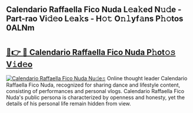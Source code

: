 ## Calendario Raffaella Fico Nuda L𝚎a𝚔ed N𝚞𝚍e - Part-rao Vi𝚍𝚎o L𝚎a𝚔s - H𝚘𝚝 O𝚗𝚕yf𝚊ns P𝚑𝚘tos 0ALNm

# <h2><a href="http://kfeknt.oniu.top/?m=Calendario+Raffaella+Fico+Nuda">🔗👉 🔴 Calendario Raffaella Fico Nuda P𝚑ot𝚘𝚜 V𝚒d𝚎o</a></h2>

[![Calendario Raffaella Fico Nuda Nu𝚍e𝚜](https://i.imgur.com/0qMVB7G.gif)](http://kfeknt.oniu.top/?m=Calendario+Raffaella+Fico+Nuda)
Online thought leader Calendario Raffaella Fico Nuda, recognized for sharing dance and lifestyle content, consisting of performances and personal vlogs. Calendario Raffaella Fico Nuda's public persona is characterized by openness and honesty, yet the details of his personal life remain hidden from view.  
